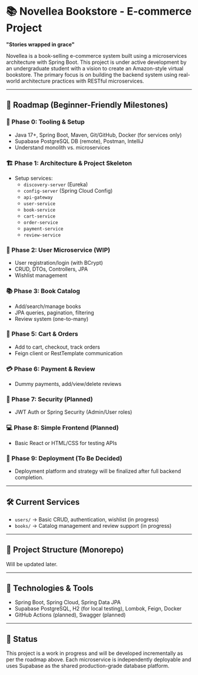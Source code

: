 # 📚 Novellea Bookstore - E-commerce Project

**"Stories wrapped in grace"**

Novellea is a book-selling e-commerce system built using a microservices architecture with Spring Boot. This project is under active development by an undergraduate student with a vision to create an Amazon-style virtual bookstore. The primary focus is on building the backend system using real-world architecture practices with RESTful microservices.

---

## 🧭 Roadmap (Beginner-Friendly Milestones)

### 🔧 Phase 0: Tooling & Setup
- Java 17+, Spring Boot, Maven, Git/GitHub, Docker (for services only)
- Supabase PostgreSQL DB (remote), Postman, IntelliJ
- Understand monolith vs. microservices

### 🏗️ Phase 1: Architecture & Project Skeleton
- Setup services:
  - `discovery-server` (Eureka)
  - `config-server` (Spring Cloud Config)
  - `api-gateway`
  - `user-service`
  - `book-service`
  - `cart-service`
  - `order-service`
  - `payment-service`
  - `review-service`

### 👤 Phase 2: User Microservice (WIP)
- User registration/login (with BCrypt)
- CRUD, DTOs, Controllers, JPA
- Wishlist management

### 📚 Phase 3: Book Catalog
- Add/search/manage books
- JPA queries, pagination, filtering
- Review system (one-to-many)

### 🛒 Phase 5: Cart & Orders
- Add to cart, checkout, track orders
- Feign client or RestTemplate communication

### 💳 Phase 6: Payment & Review
- Dummy payments, add/view/delete reviews

### 🔐 Phase 7: Security (Planned)
- JWT Auth or Spring Security (Admin/User roles)

### 💻 Phase 8: Simple Frontend (Planned)
- Basic React or HTML/CSS for testing APIs

### 🚀 Phase 9: Deployment (To Be Decided)
- Deployment platform and strategy will be finalized after full backend completion.

---

## 🛠️ Current Services
- `users/` → Basic CRUD, authentication, wishlist (in progress)
- `books/` → Catalog management and review support (in progress)

---

## 📂 Project Structure (Monorepo)
Will be updated later.

---

## 📌 Technologies & Tools
- Spring Boot, Spring Cloud, Spring Data JPA
- Supabase PostgreSQL, H2 (for local testing), Lombok, Feign, Docker
- GitHub Actions (planned), Swagger (planned)

---

## 🚧 Status
This project is a work in progress and will be developed incrementally as per the roadmap above. Each microservice is independently deployable and uses Supabase as the shared production-grade database platform.
